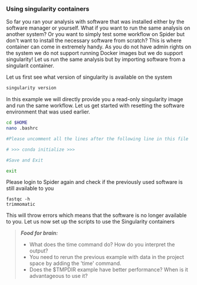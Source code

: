 ### Using singularity containers


So far you ran your analysis with software that was installed either by the software manager or yourself. What if you want to run 
the same analysis on another system? Or you want to simply test some workflow on Spider but don't want to install the  necessary software from scratch? This is where
container can come in extremely handy. As you do not have admin rights on the system we do not support running Docker images
but we do support singularity! Let us run the same analysis but by importing software from a singularit container.

Let us first see what version of singularity is available on the system

```sh
singularity version
```

In this example we will directly provide you a read-only singularity image and run the same workflow. Let us get started with resetting 
the software environment that was used earlier. 

```sh
cd $HOME
nano .bashrc

#Please uncomment all the lines after the following line in this file

# >>> conda initialize >>>

#Save and Exit

exit
```

Please login to Spider again and check if the previously used software is still available to you

```
fastqc -h
trimmomatic
```

This will throw errors which means that the software is no longer available to you. Let us now set up the scripts to use 
the Singularity containers


> **_Food for brain:_**
>
> * What does the time command do? How do you interpret the output?
> * You need to rerun the previous example with data in the project space by adding the 'time' command.
> * Does the $TMPDIR example have better performance? When is it advantageous to use it?
